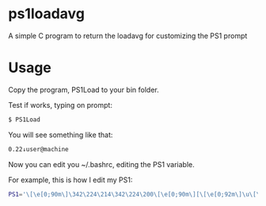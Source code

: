 # ps1loadavg
A simple C program to return the loadavg for customizing the PS1 prompt

# Usage

Copy the program, PS1Load to your bin folder.

Test if works, typing on prompt:

```bash
$ PS1Load
```

You will see something like that:

```bash
0.22↓user@machine
```

Now you can edit you ~/.bashrc, editing the PS1 variable.

For example, this is how I edit my PS1:

```bash
PS1='\[\e[0;90m\]\342\224\214\342\224\200\[\e[0;90m\][\[\e[0;92m\]\u\[\e[0;92m\]@\[\e[0;92m\]\h\[\e[0;90m\]\[\e[0;90m\] \[\e[0;90m\]\[\e[0;94m\]\w\[\e[0;90m\]\[\e[0;90m\]  \[\e[0;91m\]$(PS1Load)\[\e[0;90m\]\[\e[0;90m\]  \[\e[0;90m\]\t\[\e[0;90m\]]\n\[\e[0;90m\]\342\224\224\342\224\200\342\224\200\342\225\274\[\e[0;90m\] \$ \[\e[0m\]'
```
